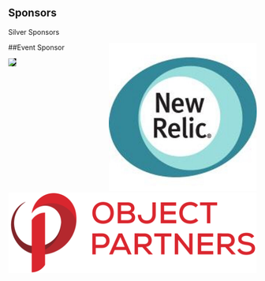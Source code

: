 ## Sponsors

Silver Sponsors
<div>
    <div>
      <div style="float:right;"><img width="300px" src="images/newrelic.jpeg" style="border: none;"></div><div style="float: left"><img width="600px" src="images/2015-OPI-Logo-Stacked.png" style="border: none; background:white;"></div>
    </div>
</div>


##Event Sponsor

<img src="http://www6.pcmag.com/media/images/349807-orbitz-logo.jpg?thumb=y" style="border: none;background: black" />
